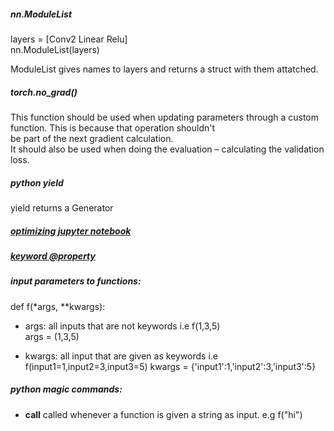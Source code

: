 [optimizing jupyter notebook]: <https://towardsdatascience.com/speed-up-jupyter-notebooks-20716cbe2025>
[keyword @property]: <https://www.programiz.com/python-programming/property>

#### 

##### nn.ModuleList  
layers = [Conv2 Linear Relu]  
nn.ModuleList(layers)  

ModuleList gives names to layers and returns a struct with them attatched.  

##### torch.no_grad()  
This function should be used when updating parameters through a custom function. This is because that operation shouldn't  
be part of the next gradient calculation.  
It should also be used when doing the evaluation – calculating the validation loss.  

##### python yield  
yield returns a Generator


##### [optimizing jupyter notebook]

##### [keyword @property]  


##### input parameters to functions:

def f(*args, \*\*kwargs):  

- args: all inputs that are not keywords i.e f(1,3,5)  
args = (1,3,5) 

- kwargs: all input that are given as keywords i.e f(input1=1,input2=3,input3=5) 
kwargs = {'input1':1,'input2':3,'input3':5} 

##### python magic commands:  

- __call__ called whenever a function is given a string as input. e.g f("hi")
